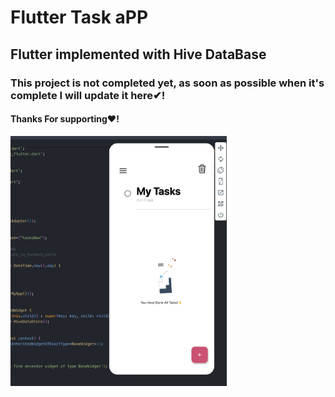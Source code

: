 # Flutter Task aPP
## Flutter implemented with Hive DataBase 

### This project is not completed yet, as soon as possible when it's complete I will update it here✔!
#### Thanks For supporting❤!





<div class="row">
  <div class="column">
   <img src="Screen Shot 2023-04-05 at 11.18.42 PM.png" height="400"/>


   </div>
  
</div>
 
